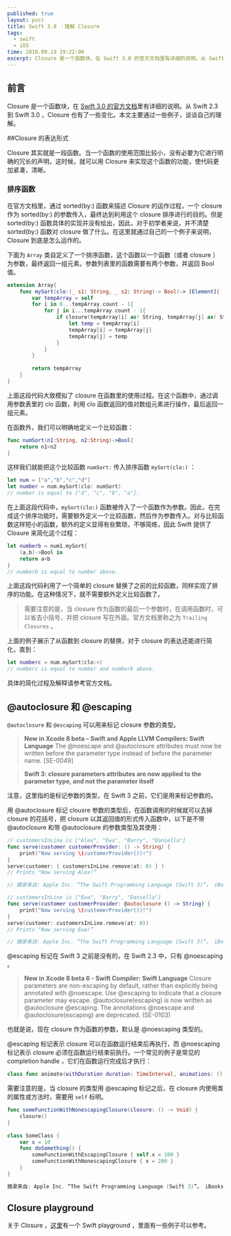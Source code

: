 ```yaml
---
published: true
layout: post
title: Swift 3.0 ：理解 Closure 
tags: 
  - swift
  - iOS
time: 2016.09.19 19:22:00
excerpt: Closure 是一个函数块，在 Swift 3.0 的官方文档里有详细的说明。从 Swift 2.3 到 Swift 3.0 ，Closure 也有了一些变化。本文主要通过一些例子，谈谈自己的理解。
---
```


## 前言

Closure 是一个函数块，在 [Swift 3.0 的官方文档](https://developer.apple.com/library/content/documentation/Swift/Conceptual/Swift_Programming_Language/Closures.html#//apple_ref/doc/uid/TP40014097-CH11-ID94)里有详细的说明。从 Swift 2.3 到 Swift 3.0 ，Closure 也有了一些变化。本文主要通过一些例子，谈谈自己的理解。

##Closure 的表达形式

Closure 其实就是一段函数。当一个函数的使用范围比较小，没有必要为它进行明确的冗长的声明，这时候，就可以用 Closure 来实现这个函数的功能，使代码更加紧凑，清晰。

### 排序函数

在官方文档里，通过 sorted(by:) 函数来描述 Closure 的运作过程，一个 closure 作为 sorted(by:) 的参数传入，最终达到利用这个 closure 排序进行的目的。但是 sorted(by:) 函数具体的实现并没有给出，因此，对于初学者来说，并不清楚 sorted(by:) 函数对 closure 做了什么。在这里就通过自己的一个例子来说明，Closure 到底是怎么运作的。

下面为 `Array` 类自定义了一个排序函数，这个函数以一个函数（或者 closure ）为参数，最终返回一组元素。参数列表里的函数需要有两个参数，并返回 Bool 值。

```swift
extension Array{
    func mySort(clo:(_ s1: String, _ s2: String)-> Bool)-> [Element]{
        var tempArray = self
        for i in 0...tempArray.count - 1{
            for j in i...tempArray.count - 1{
                if closure(tempArray[i] as! String, tempArray[j] as! String){
                    let temp = tempArray[i]
                    tempArray[i] = tempArray[j]
                    tempArray[j] = temp
                }
            }
        }
        
        return tempArray
    }
}
```

上面这段代码大致模拟了 closure 在函数里的使用过程。在这个函数中，通过调用参数表里的 clo 函数，利用 clo 函数返回的值对数组元素进行操作，最后返回一组元素。

在函数外，我们可以明确地定义一个比较函数：

```swift
func numSort(n1:String, n2:String)->Bool{
    return n1<n2
}
```

这样我们就能把这个比较函数 `numSort:` 传入排序函数 `mySort(clo:)` ：

```swift
let num = ["a","b","c","d"]
let number = num.mySort(clo: numSort)
// number is equal to ["d", "c", "b", "a"].
```

在上面这段代码中，`mySort(clo:)` 函数被传入了一个函数作为参数。因此，在完成这个排序功能时，需要额外定义一个比较函数，然后作为参数传入。对与比较函数这样短小的函数，额外的定义显得有些繁琐，不够简练，因此 Swift 提供了 Closure 来简化这个过程：

```swift
let numberb = num1.mySort{
    (a,b)->Bool in
    return a<b
}
// numberb is equal to number above.
```

上面这段代码利用了一个简单的 closure 替换了之前的比较函数，同样实现了排序的功能。在这种情况下，就不需要额外定义比较函数了。

> 需要注意的是，当 closure 作为函数的最后一个参数时，在调用函数时，可以省去小括号，并把 closure 写在外面。官方文档里称之为 `Trailing Closures` 。

上面的例子展示了从函数到 closure 的替换，对于 closure 的表达还能进行简化，直到：

```swift
let numberc = num.mySort(clo:<)
// numberc is equal to number and numberb above.
```

具体的简化过程及解释请参考官方文档。

## @autoclosure 和 @escaping

`@autoclosure` 和 `@escaping` 可以用来标记 closure 参数的类型。

> **New in Xcode 8 beta – Swift and Apple LLVM Compilers: Swift Language**
> The @noescape and @autoclosure attributes must now be written before the parameter type instead of before the parameter name. [SE-0049]

> **Swift 3: closure parameters attributes are now applied to the parameter type, and not the parameter itself**

注意，这里指的是标记参数的类型，在 Swift 3 之前，它们是用来标记参数的。

用 @autoclosure 标记 clousre 参数的类型后，在函数调用的时候就可以去掉 closure 的花括号，把 closure 以其返回值的形式传入函数中，以下是不带 @autoclosure 和带 @autoclosure 的参数类型及其使用：

```swift
// customersInLine is ["Alex", "Ewa", "Barry", "Daniella"]
func serve(customer customerProvider: () -> String) {
    print("Now serving \(customerProvider())!")
}
serve(customer: { customersInLine.remove(at: 0) } )
// Prints "Now serving Alex!”

// 摘录来自: Apple Inc. “The Swift Programming Language (Swift 3)”。 iBooks. 
```

```swift
// customersInLine is ["Ewa", "Barry", "Daniella"]
func serve(customer customerProvider: @autoclosure () -> String) {
    print("Now serving \(customerProvider())!")
}
serve(customer: customersInLine.remove(at: 0))
// Prints "Now serving Ewa!”

// 摘录来自: Apple Inc. “The Swift Programming Language (Swift 3)”。 iBooks. 
```

@escaping 标记在 Swift 3 之前是没有的，在 Swift 2.3 中，只有 @noescaping 。

>**New in Xcode 8 beta 6 - Swift Compiler: Swift Language**
>Closure parameters are non-escaping by default, rather than explicitly being annotated with @noescape. Use @escaping to indicate that a closure parameter may escape. @autoclosure(escaping) is now written as  @autoclosure @escaping. The annotations @noescape and  @autoclosure(escaping) are deprecated. (SE-0103)

也就是说，现在 closure 作为函数的参数，默认是 @noescaping 类型的。

@escaping 标记表示 closure 可以在函数运行结束后再执行，而 @noescaping 标记表示 closure 必须在函数运行结束前执行。一个常见的例子是常见的 completion handle ，它们在函数运行完成后才执行：

```swift
class func animate(withDuration duration: TimeInterval, animations: () -> Void, completion: ((Bool) -> Void)? = nil)
```

需要注意的是，当 closure 的类型用 @escaping 标记之后，在 closure 内使用类的属性或方法时，需要用 `self` 标明。

```swift
func someFunctionWithNonescapingClosure(closure: () -> Void) {
    closure()
}
 
class SomeClass {
    var x = 10
    func doSomething() {
        someFunctionWithEscapingClosure { self.x = 100 }
        someFunctionWithNonescapingClosure { x = 200 }
    }
}

摘录来自: Apple Inc. “The Swift Programming Language (Swift 3)”。 iBooks. 
```

## Closure playground

关于 Closure ，[这里]()有一个 Swift playground ，里面有一些例子可以参考。

